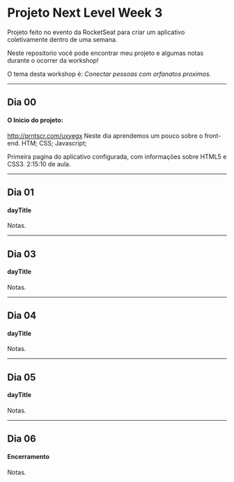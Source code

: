 # Projeto Next Level Week 3
 Projeto feito no evento da RocketSeat para criar um aplicativo coletivamente dentro de uma semana.
 
 Neste repositorio você pode encontrar meu projeto e algumas notas durante o ocorrer da workshop!
 
 O tema desta workshop é: _Conectar pessoas com orfanatos proximos._
 
 ---
 ## Dia 00
  #### O Inicio do projeto: 
 http://prntscr.com/uxyegx
 Neste dia aprendemos um pouco sobre o front-end.
 HTM; CSS; Javascript;
 
 Primeira pagina do aplicativo configurada, com informações sobre HTML5 e CSS3.
 2:15:10 de aula.
 
 ---
 ## Dia 01
  #### dayTitle 
 Notas.
 
 ---
 ## Dia 03
  #### dayTitle
 Notas.
 
 ---
 ## Dia 04
  #### dayTitle
 Notas.
 
 ---
 ## Dia 05
  #### dayTitle
 Notas.
 
 ---
 ## Dia 06
  #### Encerramento
 Notas.
 
